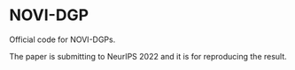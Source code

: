 # NOVI-DGP
Official code for NOVI-DGPs.

The paper is submitting to NeurIPS 2022 and it is for reproducing the result.
